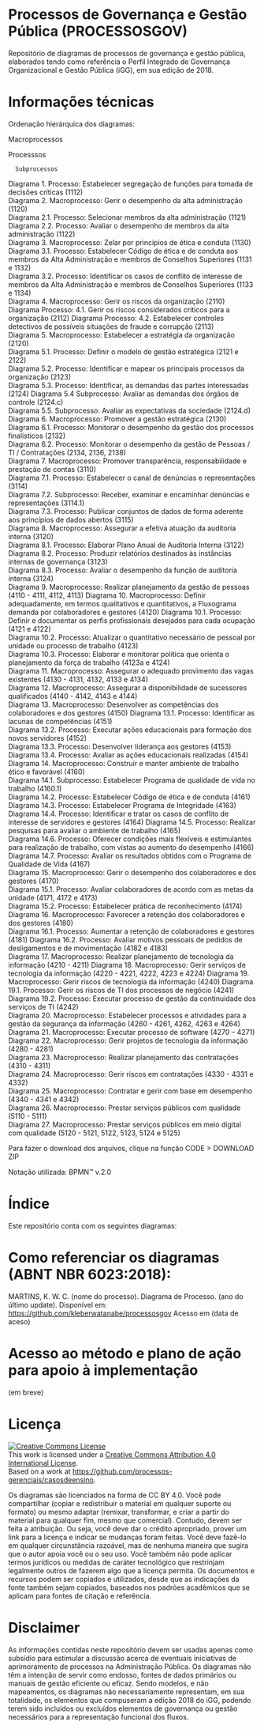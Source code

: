 # Processos de Governança e Gestão Pública (PROCESSOSGOV)

 

Repositório de diagramas de processos de governança e gestão pública, elaborados tendo como referência o Perfil Integrado de Governança Organizacional e Gestão Pública (iGG), em sua edição de 2018.

 

# Informações técnicas 

 

Ordenação hierárquica dos diagramas:

 

Macroprocessos

   Processsos

      Subprocessos
      

Diagrama 1. Processo: Estabelecer segregação de funções para tomada de decisões críticas  (1112)	
Diagrama 2. Macroprocesso: Gerir o desempenho da alta administração (1120)	
Diagrama 2.1. Processo: Selecionar membros da alta administração (1121)	
Diagrama 2.2. Processo: Avaliar o desempenho de membros da alta administração (1122)	
Diagrama 3. Macroprocesso: Zelar por princípios de ética e conduta (1130)	
Diagrama 3.1. Processo: Estabelecer Código de ética e de conduta aos membros da Alta Administração e membros de Conselhos Superiores (1131 e 1132)	
Diagrama 3.2. Processo: Identificar os casos de conflito de interesse de membros da Alta Administração e membros de Conselhos Superiores (1133 e 1134)	
Diagrama 4. Macroprocesso: Gerir os riscos da organização (2110)	
Diagrama Processo: 4.1. Gerir os riscos considerados críticos para a organização (2112)	
Diagrama Processo: 4.2. Estabelecer controles detectivos de possíveis situações de fraude e corrupção (2113)	
Diagrama 5. Macroprocesso: Estabelecer a estratégia da organização (2120)	
Diagrama 5.1. Processo: Definir o modelo de gestão estratégica (2121 e 2122)	
Diagrama 5.2. Processo: Identificar e mapear os principais processos da organização (2123)	
Diagrama 5.3. Processo: Identificar, as demandas das partes interessadas (2124)	
Diagrama 5.4 Subprocesso: Avaliar as demandas dos órgãos de controle (2124.c)	
Diagrama 5.5. Subprocesso: Avaliar as expectativas da sociedade (2124.d)	
Diagrama 6. Macroprocesso: Promover a gestão estratégica (2130)	
Diagrama 6.1. Processo: Monitorar o desempenho da gestão dos processos finalísticos (2132)	
Diagrama 6.2. Processo: Monitorar o desempenho da gestão de Pessoas / TI / Contratações (2134, 2136, 2138)	
Diagrama 7. Macroprocesso: Promover transparência, responsabilidade e prestação de contas (3110)	
Diagrama 7.1. Processo: Estabelecer o canal de denúncias e representações (3114)	
Diagrama 7.2. Subprocesso: Receber, examinar e encaminhar denúncias e representações (3114.1)	
Diagrama 7.3. Processo: Publicar conjuntos de dados de forma aderente aos princípios de dados abertos (3115)	
Diagrama 8. Macroprocesso: Assegurar a efetiva atuação da auditoria interna (3120)	
Diagrama 8.1. Processo: Elaborar Plano Anual de Auditoria Interna (3122)	
Diagrama 8.2. Processo: Produzir relatórios destinados às instâncias internas de governança (3123)	
Diagrama 8.3. Processo: Avaliar o desempenho da função de auditoria interna (3124)	
Diagrama 9. Macroprocesso: Realizar planejamento da gestão de pessoas (4110 - 4111, 4112, 4113)	
Diagrama 10. Macroprocesso: Definir adequadamente, em termos qualitativos e quantitativos, a Fluxograma demanda por colaboradores e gestores (4120)	
Diagrama 10.1. Processo: Definir e documentar os perfis profissionais desejados para cada ocupação (4121 e 4122)	
Diagrama 10.2. Processo: Atualizar o quantitativo necessário de pessoal por unidade ou processo de trabalho (4123)	
Diagrama 10.3. Processo: Elaborar e monitorar política que orienta o planejamento da força de trabalho (4123a e 4124)	
Diagrama 11. Macroprocesso: Assegurar o adequado provimento das vagas existentes (4130 - 4131, 4132, 4133 e 4134)	
Diagrama 12. Macroprocesso: Assegurar a disponibilidade de sucessores qualificados (4140 - 4142, 4143 e 4144)	
Diagrama 13. Macroprocesso: Desenvolver as competências dos colaboradores e dos gestores (4150)	
Diagrama 13.1. Processo: Identificar as lacunas de competências (4151)	
Diagrama 13.2. Processo: Executar ações educacionais para formação dos novos servidores (4152)	
Diagrama 13.3. Processo: Desenvolver liderança aos gestores (4153)	
Diagrama 13.4. Processo: Avaliar as ações educacionais realizadas (4154)	
Diagrama 14. Macroprocesso: Construir e manter ambiente de trabalho ético e favorável (4160)	
Diagrama 14.1. Subprocesso: Estabelecer Programa de qualidade de vida no trabalho (4160.1)	
Diagrama 14.2. Processo: Estabelecer Código de ética e de conduta (4161)	
Diagrama 14.3. Processo: Estabelecer Programa de Integridade (4163)	
Diagrama 14.4. Processo: Identificar e tratar os casos de conflito de interesse de servidores e gestores (4164)	
Diagrama 14.5. Processo: Realizar pesquisas para avaliar o ambiente de trabalho (4165)	
Diagrama 14.6. Processo: Oferecer condições mais flexíveis e estimulantes para realização de trabalho, com vistas ao aumento do desempenho (4166)	
Diagrama 14.7. Processo: Avaliar os resultados obtidos com o Programa de Qualidade de Vida (4167)	
Diagrama 15. Macroprocesso: Gerir o desempenho dos colaboradores e dos gestores (4170)	
Diagrama 15.1. Processo: Avaliar colaboradores de acordo com as metas da unidade (4171, 4172 e 4173)	
Diagrama 15.2. Processo: Estabelecer prática de reconhecimento (4174)	
Diagrama 16. Macroprocesso: Favorecer a retenção dos colaboradores e dos gestores (4180)	
Diagrama 16.1. Processo: Aumentar a retenção de colaboradores e gestores (4181)	
Diagrama 16.2. Processo: Avaliar motivos pessoais de pedidos de desligamentos e de movimentação (4182 e 4183)	
Diagrama 17. Macroprocesso: Realizar planejamento de tecnologia da informação (4210 - 4211)	
Diagrama 18. Macroprocesso: Gerir serviços de tecnologia da informação (4220 - 4221, 4222, 4223 e 4224)	
Diagrama 19. Macroprocesso: Gerir riscos de tecnologia da informação (4240)	
Diagrama 19.1. Processo: Gerir os riscos de TI dos processos de negócio (4241)	
Diagrama 19.2. Processo: Executar processo de gestão da continuidade dos serviços de TI (4242)	
Diagrama 20. Macroprocesso: Estabelecer processos e atividades para a gestão da segurança da informação (4260 - 4261, 4262, 4263 e 4264)	
Diagrama 21. Macroprocesso: Executar processo de software (4270 – 4271)	
Diagrama 22. Macroprocesso: Gerir projetos de tecnologia da informação (4280 - 4281)	
Diagrama 23. Macroprocesso: Realizar planejamento das contratações (4310 - 4311)	
Diagrama 24. Macroprocesso: Gerir riscos em contratações (4330 - 4331 e 4332)	
Diagrama 25. Macroprocesso: Contratar e gerir com base em desempenho (4340 - 4341 e 4342)	
Diagrama 26. Macroprocesso: Prestar serviços públicos com qualidade (5110 - 5111)	
Diagrama 27. Macroprocesso: Prestar serviços públicos em meio digital com qualidade (5120 - 5121, 5122, 5123, 5124 e 5125)	


 
 Para fazer o download dos arquivos, clique na função CODE > DOWNLOAD ZIP 

Notação utilizada: BPMN™ v.2.0

 

# Índice

 

Este repositório conta com os seguintes diagramas:

 

 

# Como referenciar os diagramas (ABNT NBR 6023:2018):

MARTINS, K. W. C. (nome do processo). Diagrama de Processo. (ano do último update). Disponível em: https://github.com/kleberwatanabe/processosgov Acesso em (data de aceso)
 

# Acesso ao método e plano de ação para apoio à implementação

 

(em breve)

 

# Licença

<a rel="license" href="http://creativecommons.org/licenses/by/4.0/"><img alt="Creative Commons License" style="border-width:0" src="https://i.creativecommons.org/l/by/4.0/88x31.png" /></a><br />This work is licensed under a <a rel="license" href="http://creativecommons.org/licenses/by/4.0/">Creative Commons Attribution 4.0 International License</a>.<br />Based on a work at <a xmlns:dct="http://purl.org/dc/terms/" href="https://github.com/processos-gerenciais/casosdeensino" rel="dct:source">https://github.com/processos-gerenciais/casosdeensino</a>.
 

Os diagramas são licenciados na forma de CC BY 4.0. Você pode compartilhar (copiar e redistribuir o material em qualquer suporte ou formato) ou mesmo adaptar (remixar, transformar, e criar a partir do material para qualquer fim, mesmo que comercial). Contudo, devem ser feita a atribuição. Ou seja, você deve dar o crédito apropriado, prover um link para a licença e indicar se mudanças foram feitas. Você deve fazê-lo em qualquer circunstância razoável, mas de nenhuma maneira que sugira que o autor apoia você ou o seu uso. Você também não pode aplicar termos jurídicos ou medidas de caráter tecnológico que restrinjam legalmente outros de fazerem algo que a licença permita. Os documentos e recursos podem ser copiados e utilizados, desde que as indicações da fonte também sejam copiados, baseados nos padrões acadêmicos que se aplicam para fontes de citação e referência.

 

# Disclaimer

As informações contidas neste repositório devem ser usadas apenas como subsídio para estimular a discussão acerca de eventuais iniciativas de aprimoramento de processos na Administração Pública. Os diagramas não têm a intenção de servir como endosso, fontes de dados primários ou manuais de gestão eficiente ou eficaz. Sendo modelos, e não mapeamentos, os diagramas não necessariamente representam, em sua totalidade, os elementos que compuseram a edição 2018 do iGG, podendo terem sido incluídos ou excluídos elementos de governança ou gestão necessários para a representação funcional dos fluxos.
